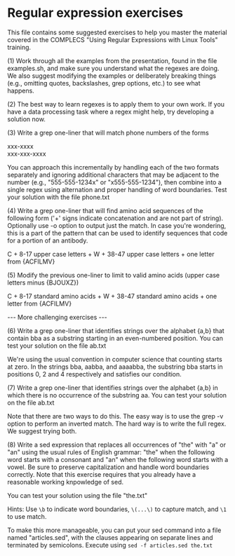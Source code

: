 # Regular expression exercises

This file contains some suggested exercises to help you master the
material covered in the COMPLECS "Using Regular Expressions with Linux
Tools" training.

(1) Work through all the examples from the presentation, found in the
file examples.sh, and make sure you understand what the regexes are
doing. We also suggest modifying the examples or deliberately breaking
things (e.g., omitting quotes, backslashes, grep options, etc.) to see
what happens.

(2) The best way to learn regexes is to apply them to your own
work. If you have a data processing task where a regex might help, try
developing a solution now.

(3) Write a grep one-liner that will match phone numbers of the forms

xxx-xxxx  
xxx-xxx-xxxx

You can approach this incrementally by handling each of the two
formats separately and ignoring additional characters that may be
adjacent to the number (e.g., "555-555-1234x" or "x555-555-1234"),
then combine into a single regex using alternation and proper handling
of word boundaries. Test your solution with the file phone.txt

(4) Write a grep one-liner that will find amino acid sequences of the
following form ('+' signs indicate concatenation and are not part of
string).  Optionally use -o option to output just the match. In case
you're wondering, this is a part of the pattern that can be used to
identify sequences that code for a portion of an antibody.

C + 8-17 upper case letters + W + 38-47 upper case letters + one letter from {ACFILMV}

(5) Modify the previous one-liner to limit to valid amino acids (upper
case letters minus {BJOUXZ})

C + 8-17 standard amino acids + W + 38-47 standard amino acids + one letter from {ACFILMV}

--- More challenging exercises ---

(6) Write a grep one-liner that identifies strings over the alphabet
{a,b} that contain bba as a substring starting in an even-numbered
position. You can test your solution on the file ab.txt

We're using the usual convention in computer science that counting
starts at zero. In the strings bba, aabba, and aaaabba, the substring
bba starts in positions 0, 2 and 4 respectively and satisfies our
condition.

(7) Write a grep one-liner that identifies strings over the alphabet
{a,b} in which there is no occurrence of the substring aa. You can
test your solution on the file ab.txt

Note that there are two ways to do this. The easy way is to use the
grep -v option to perform an inverted match. The hard way is to write
the full regex. We suggest trying both.

(8) Write a sed expression that replaces all occurrences of "the" with
"a" or "an" using the usual rules of English grammar: "the" when the
following word starts with a consonant and "an" when the following
word starts with a vowel. Be sure to preserve capitalization and
handle word boundaries correctly. Note that this exercise requires
that you already have a reasonable working knpowledge of sed.

You can test your solution using the file "the.txt"

Hints: Use `\b` to indicate word boundaries, `\(...\)` to capture match,
and `\1` to use match.

To make this more manageable, you can put your sed command into a file
named "articles.sed", with the clauses appearing on separate lines and
terminated by semicolons. Execute using `sed -f articles.sed the.txt`
